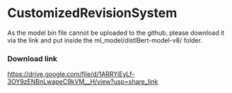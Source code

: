 # CustomizedRevisionSystem

As the model bin file cannot be uploaded to the github, please download it via the link and put inside the ml_model/distlBert-model-v8/ folder.

### Download link
https://drive.google.com/file/d/1ARRYiEyLf-3OY9zENBnLwapeC9kVM__H/view?usp=share_link
